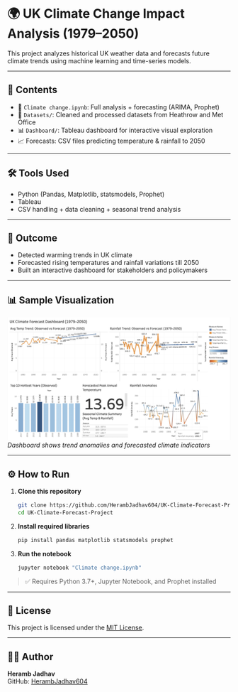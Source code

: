 # 🌍 UK Climate Change Impact Analysis (1979–2050)

This project analyzes historical UK weather data and forecasts future climate trends using machine learning and time-series models.

---

## 🔎 Contents

- 📓 `Climate change.ipynb`: Full analysis + forecasting (ARIMA, Prophet)
- 📁 `Datasets/`: Cleaned and processed datasets from Heathrow and Met Office
- 📊 `Dashboard/`: Tableau dashboard for interactive visual exploration
- 📈 Forecasts: CSV files predicting temperature & rainfall to 2050

---

## 🛠️ Tools Used

- Python (Pandas, Matplotlib, statsmodels, Prophet)
- Tableau
- CSV handling + data cleaning + seasonal trend analysis

---

## 🌱 Outcome

- Detected warming trends in UK climate
- Forecasted rising temperatures and rainfall variations till 2050
- Built an interactive dashboard for stakeholders and policymakers

---

## 📊 Sample Visualization

![Climate Forecast Dashboard](Dashboard/UK_Climate_Forecast_Dashboard.jpg)  
*Dashboard shows trend anomalies and forecasted climate indicators*

---

## ⚙️ How to Run

1. **Clone this repository**

   ```bash
   git clone https://github.com/HerambJadhav604/UK-Climate-Forecast-Project.git
   cd UK-Climate-Forecast-Project
   ```

2. **Install required libraries**

   ```bash
   pip install pandas matplotlib statsmodels prophet
   ```

3. **Run the notebook**

   ```bash
   jupyter notebook "Climate change.ipynb"
   ```

> ✅ Requires Python 3.7+, Jupyter Notebook, and Prophet installed

---

## 📄 License

This project is licensed under the [MIT License](https://choosealicense.com/licenses/mit/).

---

## 🙋‍♂️ Author

**Heramb Jadhav**  
GitHub: [HerambJadhav604](https://github.com/HerambJadhav604)
